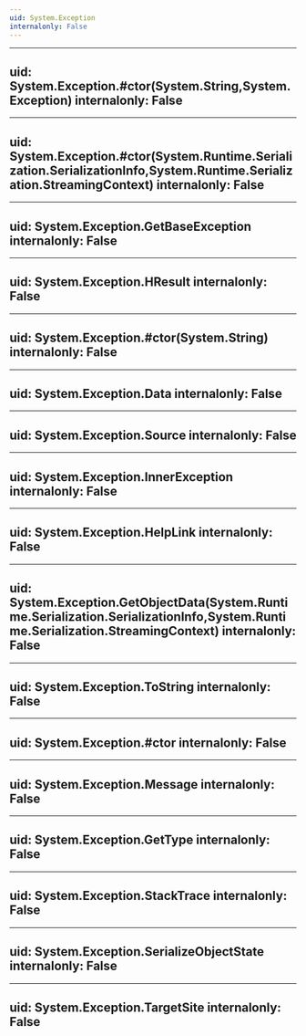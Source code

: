 ```yaml
---
uid: System.Exception
internalonly: False
---
```


---
uid: System.Exception.#ctor(System.String,System.Exception)
internalonly: False
---

---
uid: System.Exception.#ctor(System.Runtime.Serialization.SerializationInfo,System.Runtime.Serialization.StreamingContext)
internalonly: False
---

---
uid: System.Exception.GetBaseException
internalonly: False
---

---
uid: System.Exception.HResult
internalonly: False
---

---
uid: System.Exception.#ctor(System.String)
internalonly: False
---

---
uid: System.Exception.Data
internalonly: False
---

---
uid: System.Exception.Source
internalonly: False
---

---
uid: System.Exception.InnerException
internalonly: False
---

---
uid: System.Exception.HelpLink
internalonly: False
---

---
uid: System.Exception.GetObjectData(System.Runtime.Serialization.SerializationInfo,System.Runtime.Serialization.StreamingContext)
internalonly: False
---

---
uid: System.Exception.ToString
internalonly: False
---

---
uid: System.Exception.#ctor
internalonly: False
---

---
uid: System.Exception.Message
internalonly: False
---

---
uid: System.Exception.GetType
internalonly: False
---

---
uid: System.Exception.StackTrace
internalonly: False
---

---
uid: System.Exception.SerializeObjectState
internalonly: False
---

---
uid: System.Exception.TargetSite
internalonly: False
---
